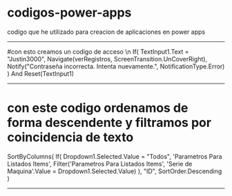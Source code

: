 # codigos-power-apps
codigo que he utilizado para creacion de aplicaciones en power apps
__________________________________________________________________________________________________________
#con esto creamos un codigo de acceso \n
If(
    TextInput1.Text = "Justin3000",
    Navigate(verRegistros, ScreenTransition.UnCoverRight),
    Notify("Contraseña incorrecta. Intenta nuevamente.", NotificationType.Error)
)
And 
Reset(TextInput1)
__________________________________________________________________________________________________________

# con este codigo ordenamos de forma descendente y filtramos por coincidencia de texto 
SortByColumns(
    If(
        Dropdown1.Selected.Value = "Todos",
        'Parametros Para Listados Items',
        Filter('Parametros Para Listados Items', 'Serie de Maquina'.Value = Dropdown1.Selected.Value)
    ),
    "ID",
    SortOrder.Descending
)
___________________________________________________________________________________________________________
